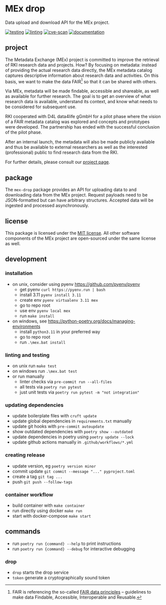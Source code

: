 # MEx drop

Data upload and download API for the MEx project.

[![testing](https://github.com/robert-koch-institut/mex-drop/actions/workflows/testing.yml/badge.svg)](https://github.com/robert-koch-institut/mex-drop/actions/workflows/testing.yml)
[![linting](https://github.com/robert-koch-institut/mex-drop/actions/workflows/linting.yml/badge.svg)](https://github.com/robert-koch-institut/mex-drop/actions/workflows/linting.yml)
[![cve-scan](https://github.com/robert-koch-institut/mex-drop/actions/workflows/cve-scan.yml/badge.svg)](https://github.com/robert-koch-institut/mex-drop/actions/workflows/cve-scan.yml)
[![documentation](https://github.com/robert-koch-institut/mex-drop/actions/workflows/documentation.yml/badge.svg)](https://robert-koch-institut.github.io/mex-drop)

## project

The Metadata Exchange (MEx) project is committed to improve the retrieval of RKI
research data and projects. How? By focusing on metadata: instead of providing the
actual research data directly, the MEx metadata catalog captures descriptive information
about research data and activities. On this basis, we want to make the data FAIR[^1] so
that it can be shared with others.

Via MEx, metadata will be made findable, accessible and shareable, as well as available
for further research. The goal is to get an overview of what research data is available,
understand its context, and know what needs to be considered for subsequent use.

RKI cooperated with D4L data4life gGmbH for a pilot phase where the vision of a
FAIR metadata catalog was explored and concepts and prototypes were developed.
The partnership has ended with the successful conclusion of the pilot phase.

After an internal launch, the metadata will also be made publicly available and thus be
available to external researchers as well as the interested (professional) public to
find research data from the RKI.

For further details, please consult our
[project page](https://www.rki.de/DE/Content/Forsch/MEx/MEx_node.html).

[^1]: FAIR is referencing the so-called
[FAIR data principles](https://www.go-fair.org/fair-principles/) – guidelines to make
data Findable, Accessible, Interoperable and Reusable.

## package

The `mex-drop` package provides an API for uploading data to and downloading data from 
the MEx project. Request payloads need to be JSON-formatted but can have arbitrary 
structures. Accepted data will be ingested and processed asynchronously.

## license

This package is licensed under the [MIT license](/LICENSE). All other software
components of the MEx project are open-sourced under the same license as well.

## development

### installation

- on unix, consider using pyenv https://github.com/pyenv/pyenv
  - get pyenv `curl https://pyenv.run | bash`
  - install 3.11 `pyenv install 3.11`
  - create env `pyenv virtualenv 3.11 mex`
  - go to repo root
  - use env `pyenv local mex`
  - run `make install`
- on windows, see https://python-poetry.org/docs/managing-environments
  - install `python3.11` in your preferred way
  - go to repo root
  - run `.\mex.bat install`

### linting and testing

- on unix run `make test`
- on windows run `.\mex.bat test`
- or run manually
  - linter checks via `pre-commit run --all-files`
  - all tests via `poetry run pytest`
  - just unit tests via `poetry run pytest -m "not integration"`

### updating dependencies

- update boilerplate files with `cruft update`
- update global dependencies in `requirements.txt` manually
- update git hooks with `pre-commit autoupdate`
- show outdated dependencies with `poetry show --outdated`
- update dependencies in poetry using `poetry update --lock`
- update github actions manually in `.github/workflows/*.yml`

### creating release

- update version, eg `poetry version minor`
- commit update `git commit --message "..." pyproject.toml`
- create a tag `git tag ...`
- push `git push --follow-tags`

### container workflow

- build container with `make container`
- run directly using docker `make run`
- start with docker-compose `make start`

## commands

- run `poetry run {command} --help` to print instructions
- run `poetry run {command} --debug` for interactive debugging

### drop

- `drop` starts the drop service
- `token` generate a cryptographically sound token
